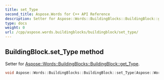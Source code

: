 ```yaml
---
title: set_Type
second_title: Aspose.Words for C++ API Reference
description: Setter for Aspose::Words::BuildingBlocks::BuildingBlock::get_Type. 
type: docs
weight: 0
url: /cpp/aspose.words.buildingblocks/buildingblock/set_type/
---
```

## BuildingBlock.set_Type method


Setter for [Aspose::Words::BuildingBlocks::BuildingBlock::get_Type](./get_type/).

```cpp
void Aspose::Words::BuildingBlocks::BuildingBlock::set_Type(Aspose::Words::BuildingBlocks::BuildingBlockType value)
```

